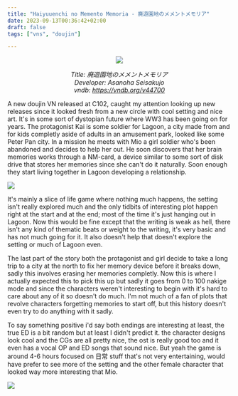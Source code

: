 ```yaml
---
title: "Haiyuuenchi no Memento Memoria - 廃遊園地のメメントメモリア"
date: 2023-09-13T00:36:42+02:00
draft: false
tags: ["vns", "doujin"]

---
```


<center>

![](/images/memento_memoria/0.png)

*Title: 廃遊園地のメメントメモリア<br/>
Developer: Asanoha Seisakujo<br/>
vndb: https://vndb.org/v44700*

</center>

A new doujin VN released at C102, caught my attention looking up new releases since it looked fresh from a new circle with cool setting and nice art.
It's in some sort of dystopian future where WW3 has been going on for years. The protagonist Kai is some soldier for Lagoon, a city made from and for kids completly aside of adults in an amusement park, looked like some Peter Pan city.
In a mission he meets with Mio a girl soldier who's been abandoned and decides to help her out. He soon discovers that her brain memories works through a NM-card, a device similar to some sort of disk drive that stores her memories since she can't do it naturally. Soon enough they start living together in Lagoon developing a relationship.

<!--more-->

![](/images/memento_memoria/1.png)

It's mainly a slice of life game where nothing much happens, the setting isn't really explored much and the only tidbits of interesting plot happen right at the start and at the end; most of the time it's just hanging out in Lagoon. Now this would be fine except that the writing is weak as hell, there isn't any kind of thematic beats or weight to the writing, it's very basic and has not much going for it. It also doesn't help that doesn't explore the setting or much of Lagoon even.

The last part of the story both the protagonist and girl decide to take a long trip to a city at the north to fix her memory device before it breaks down, sadly this involves erasing her memories completly. Now this is where I actually expected this to pick this up but sadly it goes from 0 to 100 nakige mode and since the characters weren't interesting to begin with it's hard to care about any of it so doesn't do much. I'm not much of a fan of plots that revolve characters forgetting memories to start off, but this history doesn't even try to do anything with it sadly.

To say something positive i'd say both endings are interesting at least, the true ED is a bit random but at least I didn't predict it. the character designs look cool and the CGs are all pretty nice, the ost is really good too and it even has a vocal OP and ED songs that sound nice. But yeah the game is around 4-6 hours focused on 日常 stuff that's not very entertaining, would have prefer to see more of the setting and the other female character that looked way more interesting that Mio.

![](/images/memento_memoria/2.png)


